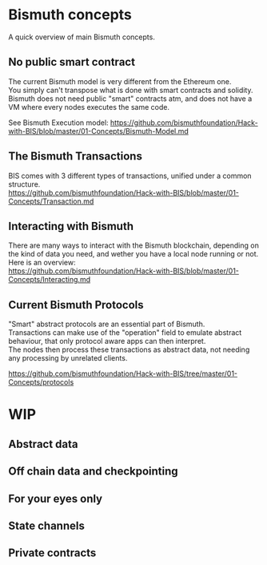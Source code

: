 # Bismuth concepts

A quick overview of main Bismuth concepts.

## No public smart contract

The current Bismuth model is very different from the Ethereum one.  
You simply can't transpose what is done with smart contracts and solidity.  
Bismuth does not need public "smart" contracts atm, and does not have a VM where every nodes executes the same code.

See Bismuth Execution model: https://github.com/bismuthfoundation/Hack-with-BIS/blob/master/01-Concepts/Bismuth-Model.md


## The Bismuth Transactions

BIS comes with 3 different types of transactions, unified under a common structure.  
https://github.com/bismuthfoundation/Hack-with-BIS/blob/master/01-Concepts/Transaction.md

## Interacting with Bismuth

There are many ways to interact with the Bismuth blockchain, depending on the kind of data you need, and wether you have a local node running or not.  
Here is an overview:  
https://github.com/bismuthfoundation/Hack-with-BIS/blob/master/01-Concepts/Interacting.md

## Current Bismuth Protocols

"Smart" abstract protocols are an essential part of Bismuth.  
Transactions can make use of the "operation" field to emulate abstract behaviour, that only protocol aware apps can then interpret.  
The nodes then process these transactions as abstract data, not needing any processing by unrelated clients.

https://github.com/bismuthfoundation/Hack-with-BIS/tree/master/01-Concepts/protocols


# WIP


## Abstract data

## Off chain data and checkpointing

## For your eyes only

## State channels

## Private contracts
